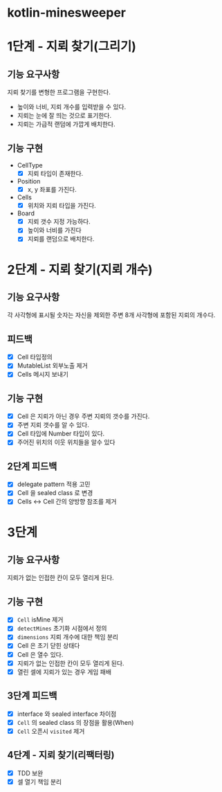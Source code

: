 # kotlin-minesweeper

# 1단계 - 지뢰 찾기(그리기)

## 기능 요구사항

지뢰 찾기를 변형한 프로그램을 구현한다.
- 높이와 너비, 지뢰 개수를 입력받을 수 있다.
- 지뢰는 눈에 잘 띄는 것으로 표기한다.
- 지뢰는 가급적 랜덤에 가깝게 배치한다.

## 기능 구현

- CellType
  - [X] 지뢰 타입이 존재한다.
- Position
  - [X] x, y 좌표를 가진다.
- Cells
  - [X] 위치와 지뢰 타입을 가진다.
- Board
  - [X] 지뢰 갯수 지정 가능하다.
  - [X] 높이와 너비를 가진다
  - [X] 지뢰를 랜덤으로 배치한다.

# 2단계 - 지뢰 찾기(지뢰 개수)

## 기능 요구사항

각 사각형에 표시될 숫자는 자신을 제외한 주변 8개 사각형에 포함된 지뢰의 개수다.

## 피드백

- [X] Cell 타입정의
- [X] MutableList 외부노출 제거
- [X] Cells 메시지 보내기

## 기능 구현

- [X] Cell 은 지뢰가 아닌 경우 주변 지뢰의 갯수를 가진다.
- [X] 주변 지뢰 갯수를 알 수 있다.
- [X] Cell 타입에 Number 타입이 있다.
- [X] 주어진 위치의 이웃 위치들을 알수 있다

## 2단계 피드백

- [X] delegate pattern 적용 고민
- [X] Cell 을 sealed class 로 변경
- [X] Cells <-> Cell 간의 양방향 참조를 제거

# 3단계

## 기능 요구사항

지뢰가 없는 인접한 칸이 모두 열리게 된다.

## 기능 구현
- [X] `Cell` isMine 제거
- [X] `detectMines` 초기화 시점에서 정의
- [X] `dimensions` 지뢰 개수에 대한 책임 분리
- [X] Cell 은 초기 닫힌 상태다
- [X] Cell 은 열수 있다.
- [X] 지뢰가 없는 인접한 칸이 모두 열리게 된다.
- [X] 열린 셀에 지뢰가 있는 경우 게임 패배

## 3단계 피드백

- [X] interface 와 sealed interface 차이점
- [X] `Cell` 의 sealed class 의 장점을 활용(When)
- [X] `Cell` 오픈시 `visited` 제거 

## 4단계 - 지뢰 찾기(리팩터링)

- [X] TDD 보완
- [X] 셀 열기 책임 분리 